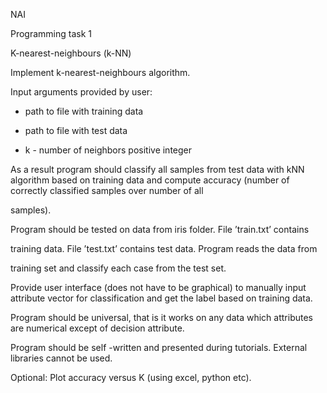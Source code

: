 NAI

Programming task 1

K-nearest-neighbours (k-NN)

Implement k-nearest-neighbours algorithm.

Input arguments provided by user:

- path to file with training data

- path to file with test data

- k - number of neighbors positive integer

As a result program should classify all samples from test data with kNN algorithm based on training data and compute accuracy (number of correctly classified samples over number of all

samples).

Program should be tested on data from iris folder. File ’train.txt’ contains

training data. File ’test.txt’ contains test data. Program reads the data from

training set and classify each case from the test set.

Provide user interface (does not have to be graphical) to manually input attribute vector for classification and get the label based on training data.

Program should be universal, that is it works on any data which attributes are numerical except of decision attribute.

Program should be self -written and presented during tutorials. External libraries cannot be used.

Optional: Plot accuracy versus K (using excel, python etc).